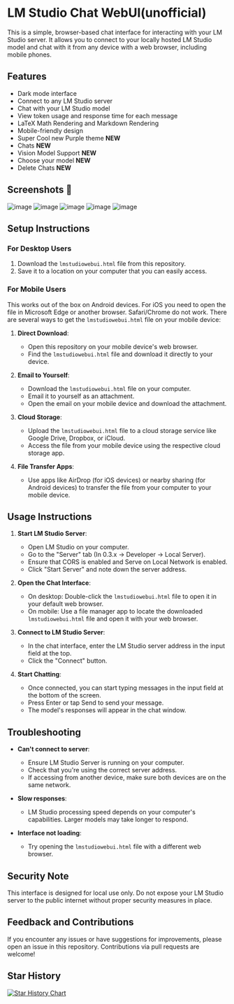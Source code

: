 # LM Studio Chat WebUI(unofficial)

This is a simple, browser-based chat interface for interacting with your LM Studio server. It allows you to connect to your locally hosted LM Studio model and chat with it from any device with a web browser, including mobile phones.

## Features

- Dark mode interface
- Connect to any LM Studio server
- Chat with your LM Studio model
- View token usage and response time for each message
- LaTeX Math Rendering and Markdown Rendering
- Mobile-friendly design
- Super Cool new Purple theme **NEW**
- Chats **NEW**
- Vision Model Support **NEW**
- Choose your model **NEW**
- Delete Chats **NEW**


## Screenshots 📸
![image](https://github.com/user-attachments/assets/7944a30a-6e52-467b-bf27-309f8db0bfde)
![image](https://github.com/user-attachments/assets/cecc2e50-1583-4ce6-a092-10adcb2359f3)
![image](https://github.com/user-attachments/assets/717bb8c6-ff62-4574-95e4-146909302180)
![image](https://github.com/user-attachments/assets/22275a46-f332-4ab9-b727-678a98aef7af)
![image](https://github.com/user-attachments/assets/d7cba468-166b-4d74-a98a-37ca72093b83)




## Setup Instructions

### For Desktop Users

1. Download the `lmstudiowebui.html` file from this repository.
2. Save it to a location on your computer that you can easily access.

### For Mobile Users
This works out of the box on Android devices. For iOS you need to open the file in Microsoft Edge or another browser. Safari/Chrome do not work. 
There are several ways to get the `lmstudiowebui.html` file on your mobile device:

1. **Direct Download**: 
   - Open this repository on your mobile device's web browser.
   - Find the `lmstudiowebui.html` file and download it directly to your device.

2. **Email to Yourself**:
   - Download the `lmstudiowebui.html` file on your computer.
   - Email it to yourself as an attachment.
   - Open the email on your mobile device and download the attachment.

3. **Cloud Storage**:
   - Upload the `lmstudiowebui.html` file to a cloud storage service like Google Drive, Dropbox, or iCloud.
   - Access the file from your mobile device using the respective cloud storage app.

4. **File Transfer Apps**:
   - Use apps like AirDrop (for iOS devices) or nearby sharing (for Android devices) to transfer the file from your computer to your mobile device.

## Usage Instructions

1. **Start LM Studio Server**:
   - Open LM Studio on your computer.
   - Go to the "Server" tab (In 0.3.x -> Developer -> Local Server).
   - Ensure that CORS is enabled and Serve on Local Network is enabled.
   - Click "Start Server" and note down the server address.

2. **Open the Chat Interface**:
   - On desktop: Double-click the `lmstudiowebui.html` file to open it in your default web browser.
   - On mobile: Use a file manager app to locate the downloaded `lmstudiowebui.html` file and open it with your web browser.

3. **Connect to LM Studio Server**:
   - In the chat interface, enter the LM Studio server address in the input field at the top. 
   - Click the "Connect" button.

4. **Start Chatting**:
   - Once connected, you can start typing messages in the input field at the bottom of the screen.
   - Press Enter or tap Send to send your message.
   - The model's responses will appear in the chat window.

## Troubleshooting

- **Can't connect to server**: 
  - Ensure LM Studio Server is running on your computer.
  - Check that you're using the correct server address.
  - If accessing from another device, make sure both devices are on the same network.

- **Slow responses**: 
  - LM Studio processing speed depends on your computer's capabilities. Larger models may take longer to respond.

- **Interface not loading**: 
  - Try opening the `lmstudiowebui.html` file with a different web browser.

## Security Note

This interface is designed for local use only. Do not expose your LM Studio server to the public internet without proper security measures in place.

## Feedback and Contributions

If you encounter any issues or have suggestions for improvements, please open an issue in this repository. Contributions via pull requests are welcome!

## Star History

[![Star History Chart](https://api.star-history.com/svg?repos=YorkieDev/LMStudioWebUI&type=Date)](https://star-history.com/#YorkieDev/LMStudioWebUI&Date)
